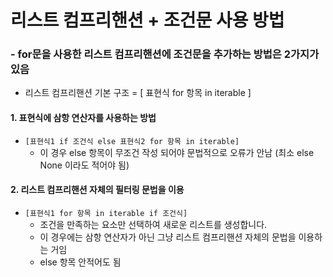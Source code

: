 # 리스트 컴프리핸션 + 조건문 사용 방법



### - for문을 사용한 리스트 컴프리핸션에 조건문을 추가하는 방법은 2가지가 있음

- 리스트 컴프리핸션 기본 구조 = [ 표현식 for 항목 in iterable ]

#### 1. 표현식에 삼항 연산자를 사용하는 방법

- `[표현식1 if 조건식 else 표현식2 for 항목 in iterable]`
  - 이 경우 else 항목이 무조건 작성 되어야 문법적으로 오류가 안남 (최소 else None 이라도 적어야 됨)


#### 2. 리스트 컴프리핸션 자체의 필터링 문법을 이용 

- `[표현식1 for 항목 in iterable if 조건식]`
  - 조건을 만족하는 요소만 선택하여 새로운 리스트를 생성합니다.
  - 이 경우에는 삼항 연산자가 아닌 그냥 리스트 컴프리핸션 자체의 문법을 이용하는 거임
  - else 항목 안적어도 됨

